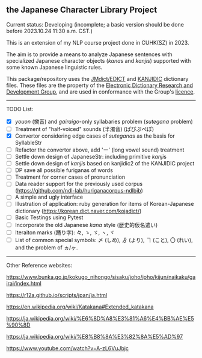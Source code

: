 ## the Japanese Character Library Project

Current status: Developing (incomplete; a basic version should be done before 2023.10.24 11:30 a.m. CST.) 

This is an extension of my NLP course project done in CUHK(SZ) in 2023.

The aim is to provide a means to analyze Japanese sentences with specialized Japanese character objects (*kana*s and *kanji*s) supported with some known Japanese linguistic rules.

This package/repository uses the [JMdict/EDICT](https://www.edrdg.org/wiki/index.php/JMdict-EDICT_Dictionary_Project) and [KANJIDIC](https://www.edrdg.org/wiki/index.php/KANJIDIC_Project) dictionary files. These files are the property of the [Electronic Dictionary Research and Development Group]((https://www.edrdg.org/)), and are used in conformance with the Group's [licence](https://www.edrdg.org/edrdg/licence.html).

---

TODO List:
- [x] *youon* (拗音) and *gairaigo*-only syllabaries problem (*sutegana* problem)
- [ ] Treatment of "half-voiced" sounds (半濁音) (ぱぴぷぺぽ)
- [x] Convertor considering edge cases of *sutegana*s as the basis for SyllableStr
- [ ] Refactor the convertor above, add 'ー' (long vowel sound) treatment
- [ ] Settle down design of JapaneseStr: including primitive *kanji*s
- [ ] Settle down design of *kanji*s based on kanjidic2 of the KANJIDIC project
- [ ] DP save all possible furiganas of words
- [ ] Treatment for corner cases of pronunciation
- [ ] Data reader support for the previously used corpus (https://github.com/ndl-lab/huriganacorpus-ndlbib)
- [ ] A simple and ugly interface
- [ ] Illustration of application: ruby generation for items of Korean-Japanese dictionary (https://korean.dict.naver.com/kojadict/)
- [ ] Basic Testings using Pytest
- [ ] Incorporate the old Japanese *kana* style (歴史的仮名遣い)
- [ ] Iteraiton marks (踊り字): 々, ゝ, ゞ, ヽ, ヾ 
- [ ] List of common special symbols: 〆 (しめ), ゟ (より), ヿ (こと), 〇 (れい), and the problem of ヵ/ヶ.
---

Other Reference websites:

https://www.bunka.go.jp/kokugo_nihongo/sisaku/joho/joho/kijun/naikaku/gairai/index.html

https://r12a.github.io/scripts/jpan/ja.html

https://en.wikipedia.org/wiki/Katakana#Extended_katakana

https://ja.wikipedia.org/wiki/%E6%8D%A8%E3%81%A6%E4%BB%AE%E5%90%8D

https://ja.wikipedia.org/wiki/%E8%B8%8A%E3%82%8A%E5%AD%97

https://www.youtube.com/watch?v=A-zL6VuJbjc